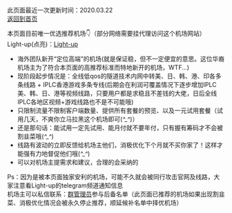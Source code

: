 此页面最近一次更新时间：2020.03.22              
[返回到首页](https://passwallopenwrt.github.io/website/)                

本页面目前唯一优选推荐机场👇（部分网络需要挂代理访问这个机场网站）             
Light-up(点亮)：[Light-up](https://light-up.cc/auth/register?code=DusH)                               
* 海外团队新开“定位高端”的机场(就是保证稳，但不一定便宜的意思。这位华裔机场主为了符合本页面的高推荐标准而特地新开的机场，WTF...)               
* 现阶段起步情况是：全线低qos的隧道技术内网中转美、日、韩、港、印各多条线路 + IPLC香港游戏多条专线(后期会在利润可覆盖情况下逐步增加IPLC美、韩、日、港等视频线路，只要用户都是求稳且不差钱的大佬，日后全线IPLC各地区视频+游戏线路也不是不可能哦)                     
* 只限制流量不限制客户端数量、提供所有套餐的预览、以及一元试用套餐（试用几天，不爽你立马拉黑这个机场即可(*^_^*)）              
* 还是那句话：能试用一定先试用、能月付就不要年付，只有握有筹码才不会被割韭菜哦(*^_^*)             
* 线路有波动的立即反馈给机场主他们，消极优化下个月就不买你家了！这样才能强有力地督促他们哦(*^_^*)                        
* 可以对机场主提需求和建议，合理的会采纳的        

Ps：因为是被本页面独家安利的机场，可能不久就会被同行攻击官网及线路，大家注意看Light-up的telegram频道通知信息     
机场主可以私信联系：[群管理员](https://t.me/wefuxkgfw)参与后备名单（此页面已推荐的机场如果出现割韭菜、消极优化情况会被永久停止推荐，顺延候补名单中择优机场）            

